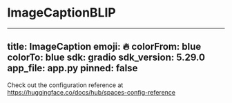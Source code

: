 # ImageCaptionBLIP



---
title: ImageCaption
emoji: 🔥
colorFrom: blue
colorTo: blue
sdk: gradio
sdk_version: 5.29.0
app_file: app.py
pinned: false
---

Check out the configuration reference at https://huggingface.co/docs/hub/spaces-config-reference
